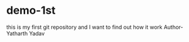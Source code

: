 # demo-1st
this is my first git repository and I want to find out how it work
Author-Yatharth Yadav
